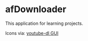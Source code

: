 # afDownloader

This application for learning projects. 

Icons via: [youtube-dl GUI]("https://github.com/MrS0m30n3/youtube-dl-gui" "youtube-dl gui")